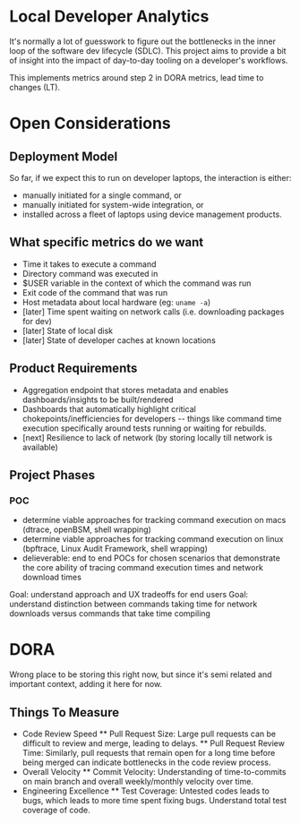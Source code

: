 # Local Developer Analytics

It's normally a lot of guesswork to figure out the bottlenecks in the 
inner loop of the software dev lifecycle (SDLC). This project aims
to provide a bit of insight into the impact of day-to-day tooling
on a developer's workflows. 

This implements metrics around step 2 in DORA metrics, lead time to changes (LT).

# Open Considerations
## Deployment Model
So far, if we expect this to run on developer laptops, the interaction is either:
- manually initiated for a single command, or
- manually initiated for system-wide integration, or
- installed across a fleet of laptops using device management products.

## What specific metrics do we want
* Time it takes to execute a command
* Directory command was executed in
* $USER variable in the context of which the command was run
* Exit code of the command that was run
* Host metadata about local hardware (eg: `uname -a`)
* [later] Time spent waiting on network calls (i.e. downloading packages for dev)
* [later] State of local disk
* [later] State of developer caches at known locations

## Product Requirements
* Aggregation endpoint that stores metadata and enables dashboards/insights to be built/rendered
* Dashboards that automatically highlight critical chokepoints/inefficiencies for developers -- things like command time execution specifically around tests running or waiting for rebuilds.
* [next] Resilience to lack of network (by storing locally till network is available)

## Project Phases

### POC
* determine viable approaches for tracking command execution on macs (dtrace, openBSM, shell wrapping)
* determine viable approaches for tracking command execution on linux (bpftrace, Linux Audit Framework, shell wrapping)
* delieverable: end to end POCs for chosen scenarios that demonstrate the core ability of tracing command execution times and network download times

Goal: understand approach and UX tradeoffs for end users
Goal: understand distinction between commands taking time for network downloads versus commands that take time compiling

# DORA
Wrong place to be storing this right now, but since it's semi related and important context, adding it here for now.

## Things To Measure
* Code Review Speed
** Pull Request Size: Large pull requests can be difficult to review and merge, leading to delays.
** Pull Request Review Time: Similarly, pull requests that remain open for a long time before being merged can indicate bottlenecks in the code review process.
* Overall Velocity
** Commit Velocity: Understanding of time-to-commits on main branch and overall weekly/monthly velocity over time.
* Engineering Excellence
** Test Coverage: Untested codes leads to bugs, which leads to more time spent fixing bugs. Understand total test coverage of code.
